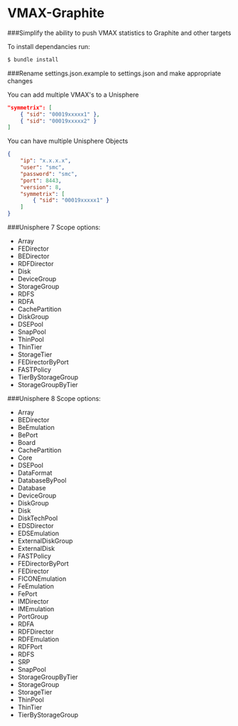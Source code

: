 # VMAX-Graphite

###Simplify the ability to push VMAX statistics to Graphite and other targets

To install dependancies run:
```bash
$ bundle install
```

###Rename settings.json.example to settings.json and make appropriate changes

You can add multiple VMAX's to a Unisphere
```json
"symmetrix": [
	{ "sid": "00019xxxxx1" },
	{ "sid": "00019xxxxx2" }
]
```
You can have multiple Unisphere Objects
```json
{
	"ip": "x.x.x.x",
	"user": "smc",
	"password": "smc",
	"port": 8443,
	"version": 8,
	"symmetrix": [
		{ "sid": "00019xxxxx1" }
	]
}
```
###Unisphere 7 Scope options:

- Array
- FEDirector
- BEDirector
- RDFDirector
- Disk
- DeviceGroup
- StorageGroup
- RDFS
- RDFA
- CachePartition
- DiskGroup
- DSEPool
- SnapPool
- ThinPool
- ThinTier
- StorageTier
- FEDirectorByPort
- FASTPolicy
- TierByStorageGroup
- StorageGroupByTier


###Unisphere 8 Scope options:

- Array
- BEDirector
- BeEmulation
- BePort
- Board
- CachePartition
- Core
- DSEPool
- DataFormat
- DatabaseByPool
- Database
- DeviceGroup
- DiskGroup
- Disk
- DiskTechPool
- EDSDirector
- EDSEmulation
- ExternalDiskGroup
- ExternalDisk
- FASTPolicy
- FEDirectorByPort
- FEDirector
- FICONEmulation
- FeEmulation
- FePort
- IMDirector
- IMEmulation
- PortGroup
- RDFA
- RDFDirector
- RDFEmulation
- RDFPort
- RDFS
- SRP
- SnapPool
- StorageGroupByTier
- StorageGroup
- StorageTier
- ThinPool
- ThinTier
- TierByStorageGroup
